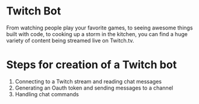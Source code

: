 # Twitch Bot
From watching people play your favorite games, to seeing awesome things built with code, to cooking up a storm in the kitchen, you can find a huge variety of content being streamed live on Twitch.tv.

# Steps for creation of a Twitch bot
1. Connecting to a Twitch stream and reading chat messages
2. Generating an Oauth token and sending messages to a channel
3. Handling chat commands
